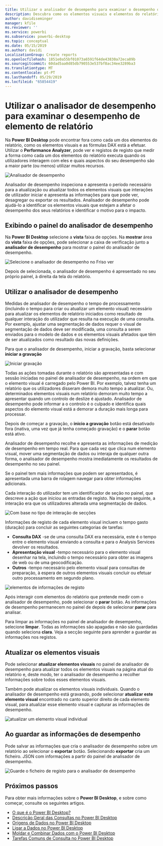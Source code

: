 ```yaml
---
title: Utilizar o analisador de desempenho para examinar o desempenho de elemento de relatório no Power BI Desktop
description: Descubra como os elementos visuais e elementos do relatório estão a efetuar em termos de utilização de recursos e a capacidade de resposta
author: davidiseminger
manager: kfile
ms.reviewer: ''
ms.service: powerbi
ms.subservice: powerbi-desktop
ms.topic: conceptual
ms.date: 05/15/2019
ms.author: davidi
LocalizationGroup: Create reports
ms.openlocfilehash: 1851e0a55bf01073a6591f64de43830a72eca89b
ms.sourcegitcommit: 60dad5aa0d85db790553e537bf8ac34ee3289ba3
ms.translationtype: MT
ms.contentlocale: pt-PT
ms.lasthandoff: 05/29/2019
ms.locfileid: "65854419"
---
```

# <a name="use-performance-analyzer-to-examine-report-element-performance"></a>Utilizar o analisador de desempenho para examinar o desempenho de elemento de relatório

Na **Power BI Desktop** pode encontrar fora como cada um dos elementos do relatório, como os elementos visuais e as fórmulas DAX está a efetuar. Utilizar o **Performance Analyzer**, pode ver e registos de registo que medir a forma como cada um dos elementos do relatório executa quando os utilizadores interagem com eles e quais aspectos do seu desempenho são a maior parte (ou menos) utilizar muitos recursos.

![Analisador de desempenho](media/desktop-performance-analyzer/performance-analyzer-01.png)

Analisador de desempenho inspeciona e apresenta o período necessário para a atualização ou atualizar todos os elementos visuais que interações de utilizador iniciar e apresenta as informações para que pode ver, desagregar ou exportar os resultados. Analisador de desempenho pode ajudá-lo a identificar os elementos visuais que estejam a afetar o desempenho dos seus relatórios e identificar o motivo para o impacto.

## <a name="displaying-the-performance-analyzer-pane"></a>Exibindo o painel do analisador de desempenho

Na **Power BI Desktop** selecione a **vista** faixa de opções. Na **mostrar** área da **vista** faixa de opções, pode selecionar a caixa de verificação junto a **analisador de desempenho** para mostrar o painel do analisador de desempenho.

![Selecione o analisador de desempenho no Friso ver](media/desktop-performance-analyzer/performance-analyzer-02.png)

Depois de selecionada, o analisador de desempenho é apresentado no seu próprio painel, à direita da tela do relatório.

## <a name="using-performance-analyzer"></a>Utilizar o analisador de desempenho

Medidas de analisador de desempenho o tempo de processamento (incluindo o tempo para criar ou atualizar um elemento visual) necessário para atualizar os elementos de relatório iniciados como resultado de qualquer interação do utilizador que resulta na execução de uma consulta. Por exemplo, ajustar uma segmentação de dados requer o visual de segmentação de dados deve ser modificada, uma consulta a serem enviados para o modelo de dados e os elementos visuais afetados que têm de ser atualizados como resultado das novas definições. 

Para que o analisador de desempenho, iniciar a gravação, basta selecionar **iniciar a gravação**

![Iniciar gravação](media/desktop-performance-analyzer/performance-analyzer-03.png)

Todas as ações tomadas durante o relatório são apresentadas e com sessão iniciadas no painel de analisador de desempenho, na ordem em que o elemento visual é carregado pelo Power BI. Por exemplo, talvez tenha um relatório que os utilizadores disseram demora muito tempo a atualizar. Ou, determinados elementos visuais num relatório demoram muito tempo a apresentar quando um controlo de deslize é ajustado. Analisador de desempenho pode informar a o controlo é o culpado e identifica quais aspectos do elemento visual está a demorar a duração mais longa para processar. 

Depois de começar a gravação, o **inicio a gravação** botão está desativado fora (inativa, uma vez que já tenha começado gravação) e o **parar** botão está ativo. 

Analisador de desempenho recolhe e apresenta as informações de medição de desempenho em tempo real. Para que cada vez que clica num elemento visual, mover uma segmentação de dados ou interaja de qualquer outra forma, o analisador de desempenho mostra imediatamente os resultados de desempenho no seu painel.

Se o painel tem mais informações que podem ser apresentados, é apresentada uma barra de rolagem navegar para obter informações adicionais.

Cada interação do utilizador tem um identificador de seção no painel, que descreve a ação que iniciou as entradas de registo. Na imagem seguinte, a interação era que os utilizadores alterada uma segmentação de dados.

![Com base no tipo de interação de secções](media/desktop-performance-analyzer/performance-analyzer-04.png)

Informações de registo de cada elemento visual incluem o tempo gasto (duração) para concluir as seguintes categorias de tarefas:

* **Consulta DAX** -se de uma consulta DAX era necessária, este é o tempo entre o elemento visual enviando a consulta e para o Analysis Services devolver os resultados.
* **Apresentação visual** -tempo necessário para o elemento visual desenhar na tela, incluindo o tempo necessário para obter as imagens de web ou de uma geocodificação. 
* **Outros** -tempo necessário pelo elemento visual para consultas de preparação, à espera de outros elementos visuais concluir ou efetuar outro processamento em segundo plano.

![elementos de informações de registo](media/desktop-performance-analyzer/performance-analyzer-06.png)

Após interagir com elementos do relatório que pretende medir com o analisador de desempenho, pode selecionar o **parar** botão. As informações de desempenho permanecem no painel de depois de selecionar **parar** para analisar.

Para limpar as informações no painel de analisador de desempenho, selecione **limpar**. Todas as informações são apagadas e não são guardadas quando seleciona **clara**. Veja a secção seguinte para aprender a guardar as informações nos registos. 

## <a name="refreshing-visuals"></a>Atualizar os elementos visuais

Pode selecionar **atualizar elementos visuais** no painel de analisador de desempenho para atualizar todos os elementos visuais na página atual do relatório e, deste modo, ter o analisador de desempenho a recolher informações sobre todos esses elementos visuais.

Também pode atualizar os elementos visuais individuais. Quando o analisador de desempenho está gravando, pode selecionar **atualizar este elemento visual** encontrado no canto superior direito de cada elemento visual, para atualizar esse elemento visual e capturar as informações de desempenho.

![atualizar um elemento visual individual](media/desktop-performance-analyzer/performance-analyzer-07.png)

## <a name="saving-performance-information"></a>Ao guardar as informações de desempenho

Pode salvar as informações que cria o analisador de desempenho sobre um relatório ao selecionar o **exportar** botão. Selecionando **exportar** cria um ficheiro. JSON com informações a partir do painel de analisador de desempenho. 

![Guarde o ficheiro de registo para o analisador de desempenho](media/desktop-performance-analyzer/performance-analyzer-05.png)


## <a name="next-steps"></a>Próximos passos
Para obter mais informações sobre o **Power BI Desktop**, e sobre como começar, consulte os seguintes artigos.

* [O que é o Power BI Desktop?](desktop-what-is-desktop.md)
* [Descrição Geral das Consultas no Power BI Desktop](desktop-query-overview.md)
* [Origens de Dados no Power BI Desktop](desktop-data-sources.md)
* [Ligar a Dados no Power BI Desktop](desktop-connect-to-data.md)
* [Moldar e Combinar Dados com o Power BI Desktop](desktop-shape-and-combine-data.md)
* [Tarefas Comuns de Consulta no Power BI Desktop](desktop-common-query-tasks.md)   

